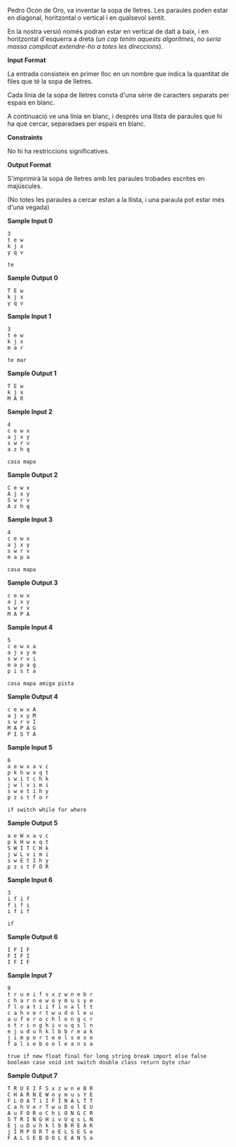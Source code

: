 Pedro Ocón de Oro, va inventar la sopa de lletres. Les paraules poden
estar en diagonal, horitzontal o vertical i en qualsevol sentit.

En la nostra versió només podran estar en vertical de dalt a baix, i en
horitzontal d'esquerra a dreta (*un cop tenim aquests algoritmes, no
seria massa complicat extendre-ho a totes les direccions*).

**Input Format**

La entrada consisteix en primer lloc en un nombre que indica la
quantitat de files que té la sopa de lletres.

Cada línia de la sopa de lletres consta d'una sèrie de caracters
separats per espais en blanc.

A continuació ve una línia en blanc, i després una llista de paraules
que hi ha que cercar, separadaes per espais en blanc.

**Constraints**

No hi ha restriccions significatives.

**Output Format**

S'imprimirà la sopa de lletres amb les paraules trobades escrites en
majúscules.

(No totes les paraules a cercar estan a la llista, i una paraula pot
estar més d'una vegada)

**Sample Input 0**

    3
    t e w
    k j x
    y q v
    
    te

**Sample Output 0**

    T E w
    k j x
    y q v

**Sample Input 1**

    3
    t e w
    k j x
    m a r
    
    te mar

**Sample Output 1**

    T E w
    k j x
    M A R

**Sample Input 2**

    4
    c e w x
    a j x y
    s w r v
    a z h q
    
    casa mapa

**Sample Output 2**

    C e w x
    A j x y
    S w r v
    A z h q

**Sample Input 3**

    4
    c e w x
    a j x y
    s w r v
    m a p a
    
    casa mapa

**Sample Output 3**

    c e w x
    a j x y
    s w r v
    M A P A

**Sample Input 4**

    5
    c e w x a
    a j x y m
    s w r v i
    m a p a g
    p i s t a
    
    casa mapa amiga pista

**Sample Output 4**

    c e w x A
    a j x y M
    s w r v I
    M A P A G
    P I S T A

**Sample Input 5**

    6
    a e w x a v c
    p k h w x q t
    s w i t c h k
    j w l v i m i
    s w e t i h y
    p z s t f o r
    
    if switch while for where

**Sample Output 5**

    a e W x a v c
    p k H w x q t
    S W I T C H k
    j w L v i m i
    s w E t I h y
    p z s t F O R

**Sample Input 6**

    3
    i f i f
    f i f i
    i f i f
    
    if

**Sample Output 6**

    I F I F
    F I F I
    I F I F

**Sample Input 7**

    9
    t r u e i f s x z w n e b r
    c h a r n e w o y m u s y e
    f l o a t i i f i n a l t t
    c a h v e r t w u d o l e u
    a u f o r o c h l o n g c r
    s t r i n g h i v u q s l n
    e j u d u h k l b b r e a k
    j i m p o r t e e l s e s e
    f a l s e b o o l e a n s a
    
    true if new float final for long string break import else false boolean case void int switch double class return byte char

**Sample Output 7**

    T R U E I F S x z w n e B R
    C H A R N E W o y m u s Y E
    F L O A T i I F I N A L T T
    C a h V e r T w u D o l E U
    A u F O R o C h L O N G C R
    S T R I N G H i v U q s L N
    E j u D u h k l b B R E A K
    j I M P O R T e E L S E S e
    F A L S E B O O L E A N S a
